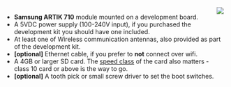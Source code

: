 <img style="float: right;padding-left: 10px;" src="/img/artik710/artik710.jpg">

* **Samsung ARTIK 710** module mounted on a development board.
* A 5VDC power supply (100-240V input), if you purchased the development kit you should have one included.
* At least one of Wireless communication antennas, also provided as part of the development kit.
* **[optional]** Ethernet cable, if you prefer to **not** connect over wifi.
* A 4GB or larger SD card. The [speed class][sdSpeed] of the card also matters - class 10 card or above is the way to go.
* **[optional]** A tooth pick or small screw driver to set the boot switches.

[sdSpeed]:https://en.wikipedia.org/wiki/Secure_Digital#Speed_class_rating
